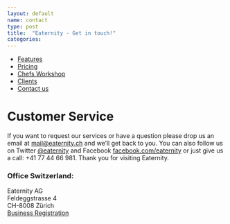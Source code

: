 ```yaml
---
layout: default
name: contact
type: post
title:  "Eaternity - Get in touch!"
categories:
---
```


<div class="container hidden-xs">
  <div class="row">
    <div class="col-xs-12 text-center">
      <ul class="subNavigation">
        <a href="/app"><li>Features</li></a>
        <a href="/app/at-a-glance"><li>Pricing</li></a>
        <a href="/meals/workshop"><li>Chefs Workshop</li></a>
        <a href="/app/clients"><li>Clients</li></a>
        <a href="/contact"><li class="current">Contact us</li></a>
      </ul>
    </div>
  </div>
</div>

<div class="container">
  <div class="row push-top small-push-bottom">
    <div class="col-xs-12 text-center">
      <h1>Customer Service</h1>
    </div>
  </div>
  <div class="row push-bottom">
    <div class="col-xs-12 col-sm-offset-1 col-sm-10 text-center">
      <p>If you want to request our services or have a question please drop us an email at <a target="_blank" href="mailto:mail@eaternity.ch">mail@eaternity.ch</a> and we’ll get back to you. You can also follow us on Twitter <a target="_blank" href="https://twitter.com/eaternity">@eaternity</a> and Facebook <a target="_blank" href="https://www.facebook.com/eaternity">facebook.com/eaternity</a> or just give us a call: +41 77 44 66 981. Thank you for visiting Eaternity.</p>
      <p>
      <h3>Office Switzerland:</h3>
      Eaternity AG<br />
      Feldeggstrasse 4<br />
      CH-8008 Zürich<br />
      <a href="http://zh.powernet.ch/webservices/inet/HRG/HRG.asmx/getHRGHTML?chnr=02030408398&amt=020&toBeModified=0&validOnly=0&lang=1&sort=0">Business Registration</a><br />
      </p>
    </div>
  </div>

</div>

<div class="map"></div>

<script src="https://ajax.googleapis.com/ajax/libs/jquery/1.11.3/jquery.min.js"></script>

<script src="https://maps.googleapis.com/maps/api/js"></script>

<script src="/js/jquery.magnific-popup.min.js"></script>

<script src="/js/jquery.royalslider.min.js"></script>

<script src="/js/bootstrap.min.js"></script>

<script src="/js/icheck.min.js"></script>

<script src="/js/infobubble.js"></script>

<script src="/js/script.js"></script>
